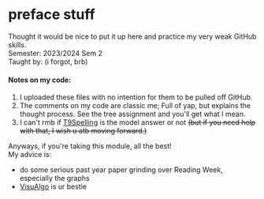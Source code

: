 # preface stuff
Thought it would be nice to put it up here and practice my very weak GitHub skills.  
Semester: 2023/2024 Sem 2  
Taught by: (i forgot, brb)

#### Notes on my code:
1. I uploaded these files with no intention for them to be pulled off GitHub.
2. The comments on my code are classic me; Full of yap, but explains the thought process. See the tree assignment and you'll get what I mean.
3. I can't rmb if [T9Spelling](https://github.com/am3lia-low/CS2040-codes/blob/main/labs/T9Spelling.java) is the model answer or not ~~(but if you need help with that, I wish u atb moving forward.)~~

Anyways, if you're taking this module, all the best!  
My advice is:
- do some serious past year paper grinding over Reading Week, especially the graphs
- [VisuAlgo](https://visualgo.net/en) is ur bestie 
